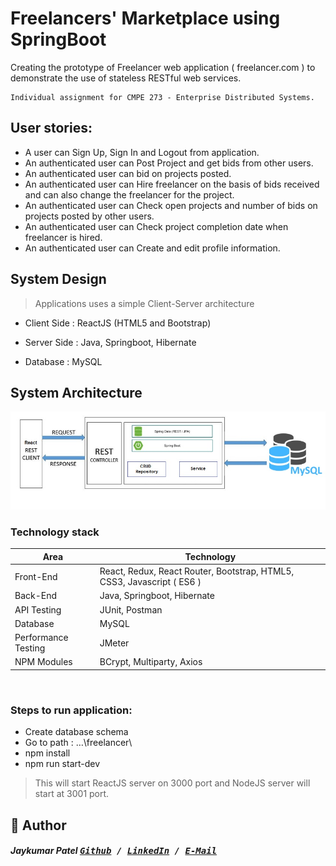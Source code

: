 #  Freelancers' Marketplace using SpringBoot
Creating the prototype of Freelancer web application ( freelancer.com ) to demonstrate the use of stateless RESTful web services.


```
Individual assignment for CMPE 273 - Enterprise Distributed Systems.
```

## User stories:

* A user can Sign Up, Sign In and Logout from application.
* An authenticated user can Post Project and get bids from other users.
* An authenticated user can bid on projects posted.
* An authenticated user can Hire freelancer on the basis of bids received and can also change the freelancer for the project.
* An authenticated user can Check open projects and number of bids on projects posted by other users.
* An authenticated user can Check project completion date when freelancer is hired.
* An authenticated user can Create and edit profile information.

## System Design
> Applications uses a simple Client-Server architecture

* Client Side : ReactJS (HTML5 and Bootstrap)

* Server Side : Java, Springboot, Hibernate

* Database :  MySQL


## System Architecture
![Architecture](architecture.jpg)

### Technology stack

<table>
<thead>
<tr>
<th>Area</th>
<th>Technology</th>
</tr>
</thead>
<tbody>
<tr>
<td>Front-End</td>
<td>React, Redux, React Router, Bootstrap, HTML5, CSS3, Javascript ( ES6 )</td>
</tr>
<tr>
<td>Back-End</td>
<td>Java, Springboot, Hibernate</td>
</tr>
<tr>
<td>API Testing</td>
<td>JUnit, Postman</td>
</tr>
<tr>
<td>Database</td>
<td>MySQL</td>
</tr>
<tr>
<td>Performance Testing</td>
<td>JMeter</td>
</tr>
<tr>
<td>NPM Modules</td>
<td>BCrypt, Multiparty, Axios</td>
</tr>
</tbody>
</table>
<br/>

### Steps to run application:

* Create database schema 
* Go to path : …\freelancer\
* npm install
* npm run start-dev 
> This will start ReactJS server on 3000 port and NodeJS server will start at 3001 port.

## 📝 Author

##### Jaykumar Patel <kbd> [Github](https://github.com/pateljay134) / [LinkedIn](https://www.linkedin.com/in/pateljay134) / [E-Mail](mailto:pateljay134@gmail.com)</kbd>

